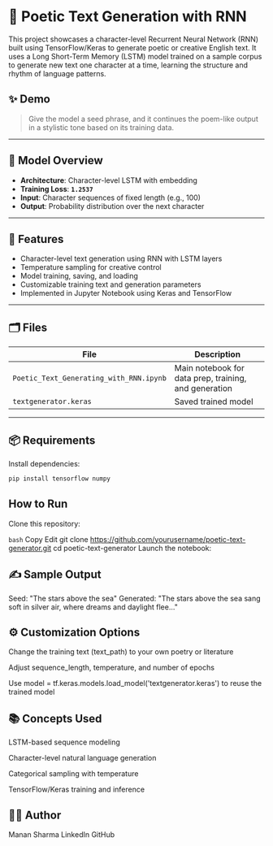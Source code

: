 # 📜 Poetic Text Generation with RNN

This project showcases a character-level Recurrent Neural Network (RNN) built using TensorFlow/Keras to generate poetic or creative English text. It uses a Long Short-Term Memory (LSTM) model trained on a sample corpus to generate new text one character at a time, learning the structure and rhythm of language patterns.

## ✨ Demo

> Give the model a seed phrase, and it continues the poem-like output in a stylistic tone based on its training data.

---

## 🧠 Model Overview

- **Architecture**: Character-level LSTM with embedding
- **Training Loss**: **`1.2537`**
- **Input**: Character sequences of fixed length (e.g., 100)
- **Output**: Probability distribution over the next character

---

## 🚀 Features

- Character-level text generation using RNN with LSTM layers
- Temperature sampling for creative control
- Model training, saving, and loading
- Customizable training text and generation parameters
- Implemented in Jupyter Notebook using Keras and TensorFlow

---

## 🗂️ Files

| File                                  | Description                                        |
|---------------------------------------|----------------------------------------------------|
| `Poetic_Text_Generating_with_RNN.ipynb` | Main notebook for data prep, training, and generation |
| `textgenerator.keras`                | Saved trained model                                 |

---

## 📦 Requirements

Install dependencies:

```bash
pip install tensorflow numpy
```

## How to Run
Clone this repository:

```bash```
Copy
Edit
git clone https://github.com/yourusername/poetic-text-generator.git
cd poetic-text-generator
Launch the notebook:


## ✍️ Sample Output

Seed: "The stars above the sea"
Generated: "The stars above the sea sang soft in silver air, where dreams and daylight flee..."

## ⚙️ Customization Options
Change the training text (text_path) to your own poetry or literature

Adjust sequence_length, temperature, and number of epochs

Use model = tf.keras.models.load_model('textgenerator.keras') to reuse the trained model

## 📚 Concepts Used
LSTM-based sequence modeling

Character-level natural language generation

Categorical sampling with temperature

TensorFlow/Keras training and inference

## 🧑‍💻 Author
Manan Sharma
LinkedIn
GitHub

